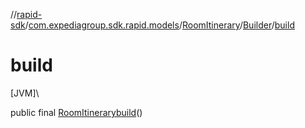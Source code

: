 //[rapid-sdk](../../../../index.md)/[com.expediagroup.sdk.rapid.models](../../index.md)/[RoomItinerary](../index.md)/[Builder](index.md)/[build](build.md)

# build

[JVM]\

public final [RoomItinerary](../index.md)[build](build.md)()
